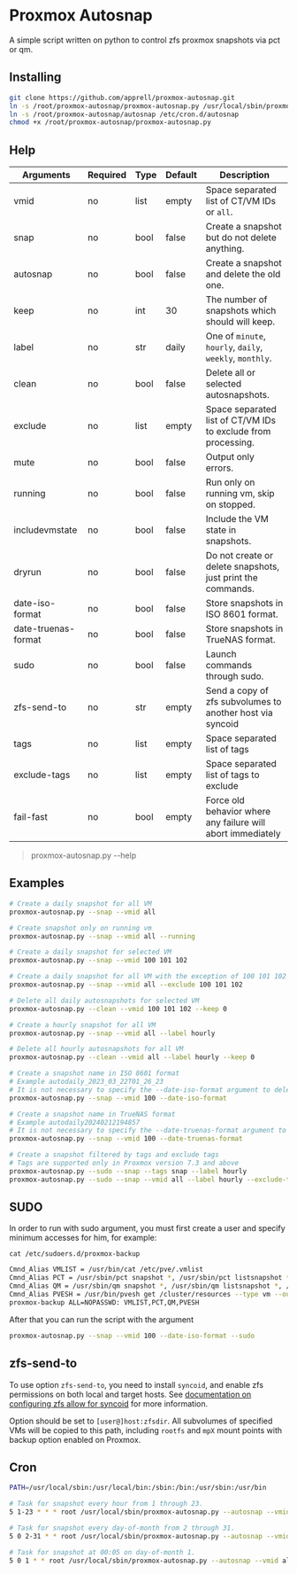 # Proxmox Autosnap

A simple script written on python to control zfs proxmox snapshots via pct or qm.

## Installing

```bash
git clone https://github.com/apprell/proxmox-autosnap.git
ln -s /root/proxmox-autosnap/proxmox-autosnap.py /usr/local/sbin/proxmox-autosnap.py
ln -s /root/proxmox-autosnap/autosnap /etc/cron.d/autosnap
chmod +x /root/proxmox-autosnap/proxmox-autosnap.py
```

## Help

| Arguments           | Required | Type | Default | Description                                                   |
|---------------------|----------|------|---------|---------------------------------------------------------------|
| vmid                | no       | list | empty   | Space separated list of CT/VM IDs or `all`.                   |
| snap                | no       | bool | false   | Create a snapshot but do not delete anything.                 |
| autosnap            | no       | bool | false   | Create a snapshot and delete the old one.                     |
| keep                | no       | int  | 30      | The number of snapshots which should will keep.               |
| label               | no       | str  | daily   | One of `minute`, `hourly`, `daily`, `weekly`, `monthly`.      |
| clean               | no       | bool | false   | Delete all or selected autosnapshots.                         |
| exclude             | no       | list | empty   | Space separated list of CT/VM IDs to exclude from processing. |
| mute                | no       | bool | false   | Output only errors.                                           |
| running             | no       | bool | false   | Run only on running vm, skip on stopped.                      |
| includevmstate      | no       | bool | false   | Include the VM state in snapshots.                            |
| dryrun              | no       | bool | false   | Do not create or delete snapshots, just print the commands.   |
| date-iso-format     | no       | bool | false   | Store snapshots in ISO 8601 format.                           |
| date-truenas-format | no       | bool | false   | Store snapshots in TrueNAS format.                            |
| sudo                | no       | bool | false   | Launch commands through sudo.                                 |
| zfs-send-to         | no       | str  | empty   | Send a copy of zfs subvolumes to another host via syncoid     |
| tags                | no       | list | empty   | Space separated list of tags                                  |
| exclude-tags        | no       | list | empty   | Space separated list of tags to exclude                       |
| fail-fast           | no       | bool | empty   | Force old behavior where any failure will abort immediately   |

> proxmox-autosnap.py --help

## Examples

```bash
# Create a daily snapshot for all VM
proxmox-autosnap.py --snap --vmid all

# Create snapshot only on running vm
proxmox-autosnap.py --snap --vmid all --running

# Create a daily snapshot for selected VM
proxmox-autosnap.py --snap --vmid 100 101 102

# Create a daily snapshot for all VM with the exception of 100 101 102
proxmox-autosnap.py --snap --vmid all --exclude 100 101 102

# Delete all daily autosnapshots for selected VM
proxmox-autosnap.py --clean --vmid 100 101 102 --keep 0

# Create a hourly snapshot for all VM
proxmox-autosnap.py --snap --vmid all --label hourly

# Delete all hourly autosnapshots for all VM
proxmox-autosnap.py --clean --vmid all --label hourly --keep 0

# Create a snapshot name in ISO 8601 format
# Example autodaily_2023_03_22T01_26_23
# It is not necessary to specify the --date-iso-format argument to delete snapshots 
proxmox-autosnap.py --snap --vmid 100 --date-iso-format

# Create a snapshot name in TrueNAS format
# Example autodaily20240212194857
# It is not necessary to specify the --date-truenas-format argument to delete snapshots 
proxmox-autosnap.py --snap --vmid 100 --date-truenas-format

# Create a snapshot filtered by tags and exclude tags
# Tags are supported only in Proxmox version 7.3 and above
proxmox-autosnap.py --sudo --snap --tags snap --label hourly
proxmox-autosnap.py --sudo --snap --vmid all --label hourly --exclude-tags nosnap
```

## SUDO

In order to run with sudo argument, you must first create a user and specify minimum accesses for him, for example:

`cat /etc/sudoers.d/proxmox-backup`

```bash
Cmnd_Alias VMLIST = /usr/bin/cat /etc/pve/.vmlist
Cmnd_Alias PCT = /usr/sbin/pct snapshot *, /usr/sbin/pct listsnapshot *, /usr/sbin/pct delsnapshot *
Cmnd_Alias QM = /usr/sbin/qm snapshot *, /usr/sbin/qm listsnapshot *, /usr/sbin/qm delsnapshot *
Cmnd_Alias PVESH = /usr/bin/pvesh get /cluster/resources --type vm --output-format json
proxmox-backup ALL=NOPASSWD: VMLIST,PCT,QM,PVESH
```

After that you can run the script with the argument

```bash
proxmox-autosnap.py --snap --vmid 100 --date-iso-format --sudo
```

## zfs-send-to

To use option `zfs-send-to`, you need to install `syncoid`, and enable zfs
permissions on both local and target hosts. See [documentation on configuring zfs allow for syncoid](https://github.com/jimsalterjrs/sanoid/wiki/Syncoid#running-without-root)
for more information.

Option should be set to `[user@]host:zfsdir`. All subvolumes of specified VMs
will be copied to this path, including `rootfs` and `mpX` mount points with
backup option enabled on Proxmox.

## Cron

```bash
PATH=/usr/local/sbin:/usr/local/bin:/sbin:/bin:/usr/sbin:/usr/bin

# Task for snapshot every hour from 1 through 23.
5 1-23 * * * root /usr/local/sbin/proxmox-autosnap.py --autosnap --vmid all --label hourly --keep 23 --mute

# Task for snapshot every day-of-month from 2 through 31.
5 0 2-31 * * root /usr/local/sbin/proxmox-autosnap.py --autosnap --vmid all --label daily --keep 30 --mute

# Task for snapshot at 00:05 on day-of-month 1.
5 0 1 * * root /usr/local/sbin/proxmox-autosnap.py --autosnap --vmid all --label monthly --keep 3 --mute
```
